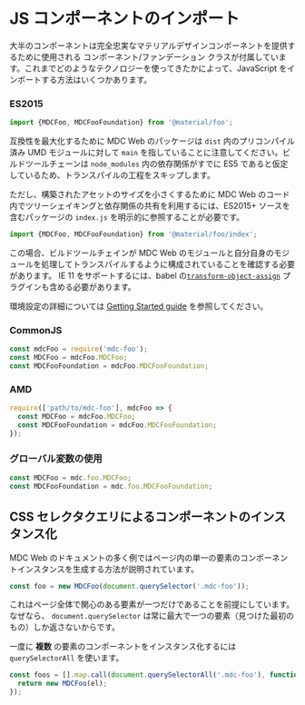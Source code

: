 <!--docs:
title: "Importing JS Components"
navTitle: "Importing JS Components"
layout: landing
section: docs
path: /docs/importing-js/
-->

# JS コンポーネントのインポート

大半のコンポーネントは完全忠実なマテリアルデザインコンポーネントを提供するために使用される コンポーネント/ファンデーション クラスが付属しています。これまでどのようなテクノロジーを使ってきたかによって、JavaScript をインポートする方法はいくつかあります。

### ES2015

```js
import {MDCFoo, MDCFooFoundation} from '@material/foo';
```

互換性を最大化するために MDC Web のパッケージは `dist` 内のプリコンパイル済み UMD モジュールに対して `main` を指していることに注意してください。ビルドツールチェーンは `node_modules` 内の依存関係がすでに ES5 であると仮定しているため、トランスパイルの工程をスキップします。

ただし、構築されたアセットのサイズを小さくするために MDC Web のコード内でツリーシェイキングと依存関係の共有を利用するには、ES2015+ ソースを含むパッケージの `index.js` を明示的に参照することが必要です。

```js
import {MDCFoo, MDCFooFoundation} from '@material/foo/index';
```

この場合、ビルドツールチェインが MDC Web のモジュールと自分自身のモジュールを処理してトランスパイルするように構成されていることを確認する必要があります。 IE 11 をサポートするには、babel の[`transform-object-assign`](https://www.npmjs.com/package/babel-plugin-transform-object-assign) プラグインも含める必要があります。

環境設定の詳細については [Getting Started guide](getting-started.md) を参照してください。

### CommonJS

```js
const mdcFoo = require('mdc-foo');
const MDCFoo = mdcFoo.MDCFoo;
const MDCFooFoundation = mdcFoo.MDCFooFoundation;
```

### AMD

```js
require(['path/to/mdc-foo'], mdcFoo => {
  const MDCFoo = mdcFoo.MDCFoo;
  const MDCFooFoundation = mdcFoo.MDCFooFoundation;
});
```

### グローバル変数の使用

```js
const MDCFoo = mdc.foo.MDCFoo;
const MDCFooFoundation = mdc.foo.MDCFooFoundation;
```

## CSS セレクタクエリによるコンポーネントのインスタンス化

MDC Web のドキュメントの多く例ではページ内の単一の要素のコンポーネントインスタンスを生成する方法が説明されています。

```js
const foo = new MDCFoo(document.querySelector('.mdc-foo'));
```

これはページ全体で関心のある要素が一つだけであることを前提にしています。なぜなら、 `document.querySelector` は常に最大で一つの要素（見つけた最初のもの）しか返さないからです。

一度に **複数** の要素のコンポーネントをインスタンス化するには `querySelectorAll` を使います。

```js
const foos = [].map.call(document.querySelectorAll('.mdc-foo'), function(el) {
  return new MDCFoo(el);
});
```
